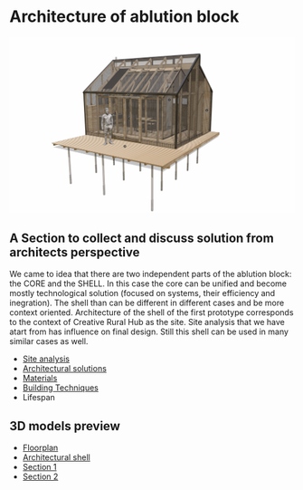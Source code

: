 # Architecture of ablution block
![alt text](https://github.com/Lifesystems-Laboratory/ablution-block/blob/main/architecture/AB_general_view.jpg?raw=true)

## A Section to collect and discuss solution from architects perspective

We came to idea that there are two independent parts of the ablution block: the CORE and the SHELL. In this case the core can be unified and become mostly technological solution (focused on systems, their efficiency and inegration). The shell than can be different in different cases and be more context oriented. Architecture of the shell of the first prototype corresponds to the context of Creative Rural Hub as the site. Site analysis that we have atart from has influence on final design. Still this shell can be used in many similar cases as well.

* [Site analysis](https://github.com/Lifesystems-Laboratory/ablution-block/tree/main/architecture/Site%20analysis)
* [Architectural solutions](https://github.com/Lifesystems-Laboratory/ablution-block/tree/main/architecture/Architectural%20solutions)
* [Materials](https://github.com/Lifesystems-Laboratory/ablution-block/tree/main/architecture/Materials)
* [Building Techniques](https://github.com/Lifesystems-Laboratory/ablution-block/tree/main/architecture/Building%20Techniques)
* Lifespan

## 3D models preview

* [Floorplan](https://sketchfab.com/3d-models/ablution-block-floorplan-c5ae04f936dc4956b3c995a6bc6e64b7)
* [Architectural shell](https://sketchfab.com/3d-models/ablution-block-architectural-shell-b237fb83927446d3bd272c5d6781d266)
* [Section 1](https://sketchfab.com/3d-models/ablution-block-section-1-a9536ec7c8124eaa8b032453d974989e)
* [Section 2](https://sketchfab.com/3d-models/ablution-block-section-2-dded0e86c08f41798daaf77d6c7681b1)
